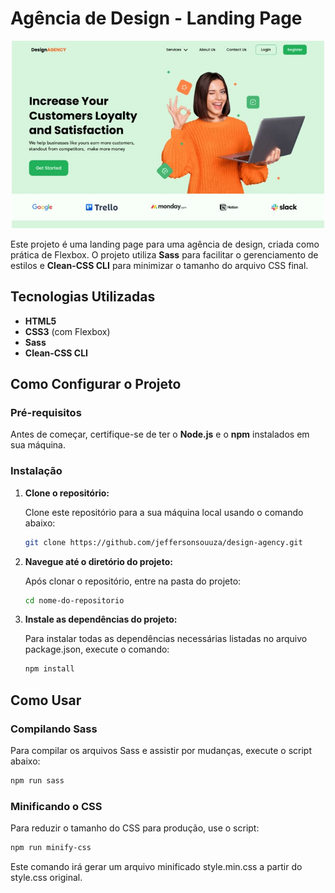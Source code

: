 # Agência de Design - Landing Page

<p align="center">
  <img src="img/landing-page.jpg" alt="Landing Page" width="500" height="300">
</p>

Este projeto é uma landing page para uma agência de design, criada como prática de Flexbox. O projeto utiliza **Sass** para facilitar o gerenciamento de estilos e **Clean-CSS CLI** para minimizar o tamanho do arquivo CSS final.

## Tecnologias Utilizadas

- **HTML5**
- **CSS3** (com Flexbox)
- **Sass**
- **Clean-CSS CLI**

## Como Configurar o Projeto

### Pré-requisitos

Antes de começar, certifique-se de ter o **Node.js** e o **npm** instalados em sua máquina.

### Instalação

1. **Clone o repositório:**

   Clone este repositório para a sua máquina local usando o comando abaixo:

   ```bash
   git clone https://github.com/jeffersonsouuza/design-agency.git
   ```

2. **Navegue até o diretório do projeto:**

   Após clonar o repositório, entre na pasta do projeto:

   ```bash
   cd nome-do-repositorio
   ```

3. **Instale as dependências do projeto:**

   Para instalar todas as dependências necessárias listadas no arquivo package.json, execute o comando:

   ```bash
   npm install
   ```

## Como Usar

### Compilando Sass

Para compilar os arquivos Sass e assistir por mudanças, execute o script abaixo:

```bash
npm run sass
```

### Minificando o CSS

Para reduzir o tamanho do CSS para produção, use o script:

```bash
npm run minify-css
```

Este comando irá gerar um arquivo minificado style.min.css a partir do style.css original.
